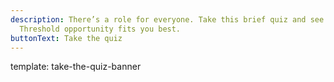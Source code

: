 ```yaml
---
description: There’s a role for everyone. Take this brief quiz and see which
  Threshold opportunity fits you best.
buttonText: Take the quiz
---
```


template: take-the-quiz-banner
